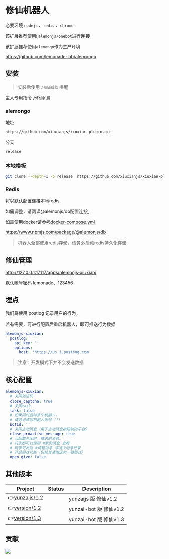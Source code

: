 # 修仙机器人

必要环境 `nodejs` 、`redis` 、`chrome`

该扩展推荐使用`@alemonjs/onebot`进行连接

该扩展推荐使用`alemongo`作为生产环境

https://github.com/lemonade-lab/alemongo

## 安装

> 安装后使用 `/修仙帮助` 唤醒

主人专用指令 `/修仙扩展`

### alemongo

地址

```sh
https://github.com/xiuxianjs/xiuxian-plugin.git
```

分支

```sh
release
```

### 本地模板

```sh
git clone --depth=1 -b release  https://github.com/xiuxianjs/xiuxian-plugin.git ./packages/xiuxian-plugin
```

### Redis

将以默认配置连接本地redis,

如需调整，请阅读@alemonjs/db配置连接,

如需使用docker请参考[docker-compose.yml](./docker-compose.yml)

https://www.npmjs.com/package/@alemonjs/db

> 机器人全部使用redis存储，请务必启动redis持久化存储

## 修仙管理

http://127.0.0.1:17117/apps/alemonjs-xiuxian/

默认账号密码 lemonade、123456

## 埋点

我们将使用 postlog 记录用户的行为，

若有需要，可进行配置后重启机器人，即可推送行为数据

```yaml
alemonjs-xiuxian:
  postlog:
    api_key: ''
    options:
      host: 'https://us.i.posthog.com'
```

> 注意：开发模式下并不会发送数据

## 核心配置

```yaml
alemonjs-xiuxian:
  # 关闭验证码
  close_captcha: true
  # 关闭task
  task: false
  # 如果同时启动多个机器人，
  # 请务必填写机器人账号 !!!
  botId: ''
  # 关闭主动消息（用于主动消息被限制的平台）
  close_proactive_message: true
  # 当配置关闭时。推送的消息。
  # 玩家都可以使用 #我的消息 查看
  # 玩家可发送 #清理消息 来减少消息记录
  # 开启赠送功能（包括普通赠送和一键赠送）
  open_give: false
```

## 其他版本

| Project          | Status | Description            |
| ---------------- | ------ | ---------------------- |
| 👉[yunzaijs/1.2] |        | yunzaijs 版 修仙v1.2   |
| 👉[version/1.2]  |        | yunzai-bot 版 修仙v1.2 |
| 👉[version/1.3]  |        | yunzai-bot 版 修仙v1.3 |

[yunzaijs/1.2]: https://github.com/xiuxianjs/xiuxian-plugin/tree/yunzaijs/1.2
[version/1.2]: https://github.com/xiuxianjs/xiuxian-plugin/tree/version/1.2
[version/1.3]: https://github.com/xiuxianjs/xiuxian-plugin/tree/version/1.3

## 贡献

<a href="https://github.com/xiuxianjs/xiuxian-plugin/graphs/contributors">
  <img src="https://contrib.rocks/image?repo=xiuxianjs/xiuxian-plugin" />
</a>
